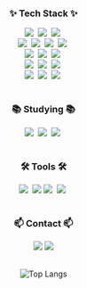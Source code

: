 <!--타이틀 부분-->
<!-- <div align="center">  -->
<!--   <img src="https://capsule-render.vercel.app/api?type=wave&color=auto&height=300&section=header&text=Welcome to myo's Github%20render&fontSize=90" /> -->
<!-- </div> -->

<!--내용 부분-->
<h3 align="center">✨ Tech Stack ✨</h3>
<div align="center">
   <img src="https://img.shields.io/badge/java-007396?style=for-the-badge&logo=java&logoColor=white" />&nbsp
  <img src="https://img.shields.io/badge/c++-00599C?style=for-the-badge&logo=c%2B%2B&logoColor=white" />&nbsp
  <img src="https://img.shields.io/badge/python-3776AB?style=for-the-badge&logo=python&logoColor=white" />&nbsp
</div>

<div align="center">
  <img src="https://img.shields.io/badge/html5-E34F26?style=for-the-badge&logo=html5&logoColor=white" />&nbsp 
  <img src="https://img.shields.io/badge/css-1572B6?style=for-the-badge&logo=css3&logoColor=white" />&nbsp 
  <img src="https://img.shields.io/badge/javascript-F7DF1E?style=for-the-badge&logo=javascript&logoColor=black" />&nbsp
  <img src="https://img.shields.io/badge/jquery-0769AD?style=for-the-badge&logo=jquery&logoColor=white" />&nbsp
</div>

<div align="center">
  <img src="https://img.shields.io/badge/oracle-F80000?style=for-the-badge&logo=oracle&logoColor=white" />&nbsp 
  <img src="https://img.shields.io/badge/mysql-4479A1?style=for-the-badge&logo=mysql&logoColor=white" />&nbsp
  <img src="https://img.shields.io/badge/mariaDB-003545?style=for-the-badge&logo=mariaDB&logoColor=white" />&nbsp 
</div>

<div align="center">
  <img src="https://img.shields.io/badge/spring-6DB33F?style=for-the-badge&logo=spring&logoColor=white" />&nbsp
  <img src="https://img.shields.io/badge/flask-000000?style=for-the-badge&logo=flask&logoColor=white" />&nbsp
  <img src="https://img.shields.io/badge/bootstrap-7952B3?style=for-the-badge&logo=bootstrap&logoColor=white" />&nbsp
</div>

<div align="center">
  <img src="https://img.shields.io/badge/linux-FCC624?style=for-the-badge&logo=linux&logoColor=black" />&nbsp 
  <img src="https://img.shields.io/badge/amazonaws-232F3E?style=for-the-badge&logo=amazonaws&logoColor=white" />&nbsp 
  <img src="https://img.shields.io/badge/apache tomcat-F8DC75?style=for-the-badge&logo=apachetomcat&logoColor=white" />&nbsp
</div>

<br>

<h3 align="center">📚 Studying 📚</h3>
<div align="center">
  <img src="https://img.shields.io/badge/typescript-007ACC.svg?style=for-the-badge&logo=typescript&logoColor=white" />&nbsp
  <img src="https://img.shields.io/badge/React%20Query-FF4154?style=for-the-badge&logo=react%20query&logoColor=white" />&nbsp
  <img src="https://img.shields.io/badge/Recoil-3578E5?style=for-the-badge&logo=recoil&logoColor=white" />&nbsp
</div>

<br>

<h3 align="center">🛠 Tools 🛠</h3>
<div align="center">
  <img src="https://img.shields.io/badge/git-F05033.svg?style=for-the-badge&logo=git&logoColor=white" />&nbsp
  <a href="https://github.com/myo22"><img src="https://img.shields.io/badge/github-181717.svg?style=for-the-badge&logo=github&logoColor=white" /></a>
  <img src="https://img.shields.io/badge/VSCode-2C2C32.svg?style=for-the-badge&logo=visual-studio-code&logoColor=22ABF3" />&nbsp
  <img src="https://img.shields.io/badge/intellijidea-2C2C32.svg?style=for-the-badge&logo=intellijidea&logoColor=F37726" />&nbsp
</div>


<br>

<h3 align="center">📫 Contact 📫</h3>
<div align="center">
  <a href="https://velog.io/@dlalsgud12"><img src="https://img.shields.io/badge/Velog-1EBC8F?style=for-the-badge&logo=velog&logoColor=white" /></a>
  <a href="mailto:dlalsgud12@naver.com"><img src="https://img.shields.io/badge/dlalsgud12@naver.com-D14836?style=for-the-badge&logo=gmail&logoColor=white"/></a>
</div>

<br>

<div align="center">
  
  ![Top Langs](https://github-readme-stats.vercel.app/api/top-langs/?username=myo22&layout=compact)
  
</div>

